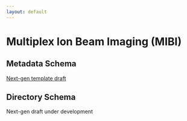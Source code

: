 ```yaml
---
layout: default
---
```


# Multiplex Ion Beam Imaging (MIBI)

## Metadata Schema
[Next-gen template draft](/home/brendan/software-docs/docs/libraries/ingest-validation-tools/schemas/maldi/index.md)

## Directory Schema
Next-gen draft under development
